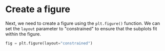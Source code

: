 # Create a figure

Next, we need to create a figure using the `plt.figure()` function. We can set the `layout` parameter to "constrained" to ensure that the subplots fit within the figure.

```python
fig = plt.figure(layout="constrained")
```
